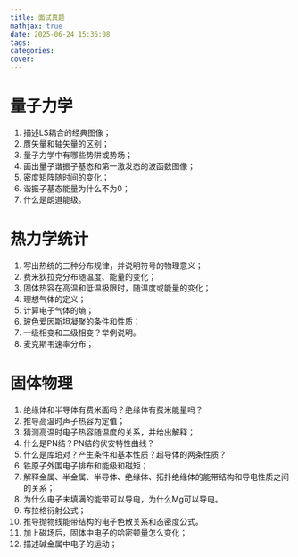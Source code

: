 ```yaml
---
title: 面试真题
mathjax: true
date: 2025-06-24 15:36:08
tags:
categories:
cover:
---
```


# 量子力学

1. 描述LS耦合的经典图像；
2. 赝矢量和轴矢量的区别；
3. 量子力学中有哪些势阱或势场；
4. 画出量子谐振子基态和第一激发态的波函数图像；
5. 密度矩阵随时间的变化；
6. 谐振子基态能量为什么不为0；
7. 什么是朗道能级。

# 热力学统计

1. 写出热统的三种分布规律，并说明符号的物理意义；
2. 费米狄拉克分布随温度、能量的变化；
3. 固体热容在高温和低温极限时，随温度或能量的变化；
4. 理想气体的定义；
5. 计算电子气体的熵；
6. 玻色爱因斯坦凝聚的条件和性质；
7. 一级相变和二级相变？举例说明。
8. 麦克斯韦速率分布；

# 固体物理

1. 绝缘体和半导体有费米面吗？绝缘体有费米能量吗？
2. 推导高温时声子热容为定值；
3. 猜测高温时电子热容随温度的关系，并给出解释；
4. 什么是PN结？PN结的伏安特性曲线？
5. 什么是库珀对？产生条件和基本性质？超导体的两条性质？
6. 铁原子外围电子排布和能级和磁矩；
7. 解释金属、半金属、半导体、绝缘体、拓扑绝缘体的能带结构和导电性质之间的关系；
8. 为什么电子未填满的能带可以导电，为什么Mg可以导电。
9. 布拉格衍射公式；
10. 推导抛物线能带结构的电子色散关系和态密度公式。
11. 加上磁场后，固体中电子的哈密顿量怎么变化；
12. 描述碱金属中电子的运动；